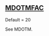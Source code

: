 ## [MDOTMFAC](https://nexus.hexagon.com/documentationcenter/bundle/MSC_Nastran_2022.4/page/Nastran_Combined_Book/qrg/parameters/TOC.MDOTMFAC.xhtml)

Default = 20

See MDOTM.

